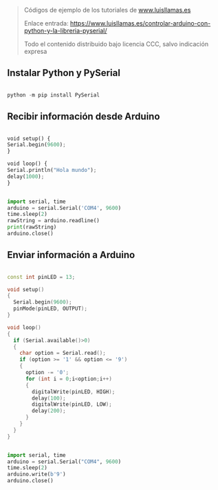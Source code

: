 > Códigos de ejemplo de los tutoriales de www.luisllamas.es
>
> Enlace entrada: https://www.luisllamas.es/controlar-arduino-con-python-y-la-libreria-pyserial/
>
> Todo el contenido distribuido bajo licencia CCC, salvo indicación expresa


## Instalar Python y PySerial
```python
python -m pip install PySerial
```



## Recibir información desde Arduino
```python
void setup() {
Serial.begin(9600);
}

void loop() {
Serial.println("Hola mundo");
delay(1000);
}
```

```python
import serial, time
arduino = serial.Serial('COM4', 9600)
time.sleep(2)
rawString = arduino.readline()
print(rawString)
arduino.close()
```



## Enviar información a Arduino
```cpp
const int pinLED = 13;

void setup() 
{
  Serial.begin(9600);
  pinMode(pinLED, OUTPUT);
}

void loop()
{
  if (Serial.available()>0) 
  {
    char option = Serial.read();
    if (option >= '1' && option <= '9')
    {
      option -= '0';
      for (int i = 0;i<option;i++) 
      {
        digitalWrite(pinLED, HIGH);
        delay(100);
        digitalWrite(pinLED, LOW);
        delay(200);
      }
    }
  }
}
```

```python
import serial, time
arduino = serial.Serial("COM4", 9600)
time.sleep(2)
arduino.write(b'9')
arduino.close()
```


